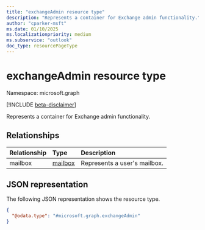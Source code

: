 ```yaml
---
title: "exchangeAdmin resource type"
description: "Represents a container for Exchange admin functionality."
author: "cparker-msft"
ms.date: 01/10/2025
ms.localizationpriority: medium
ms.subservice: "outlook"
doc_type: resourcePageType
---
```


# exchangeAdmin resource type

Namespace: microsoft.graph

[!INCLUDE [beta-disclaimer](../../includes/beta-disclaimer.md)]

Represents a container for Exchange admin functionality.

## Relationships
|Relationship|Type|Description|
|:---|:---|:---|
|mailbox|[mailbox](../resources/mailbox.md)|Represents a user's mailbox.|

## JSON representation
The following JSON representation shows the resource type.
<!-- {
  "blockType": "resource",
  "@odata.type": "microsoft.graph.exchangeAdmin",
  "openType": false
}
-->
``` json
{
  "@odata.type": "#microsoft.graph.exchangeAdmin"
}
```
